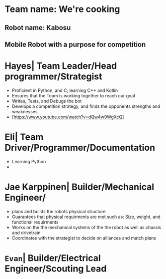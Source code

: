 # Team name: We're cooking

## Robot name: Kabosu

## Mobile Robot with a purpose for competition

# Hayes| Team Leader/Head programmer/Strategist
  * Proficient in Python, and C; learning C++ and Kotlin
  * Ensures that the Team is working together to reach our goal
  * Writes, Tests, and Debugs the bot
  * Develops a competition strategy, and finds the opponents strengths and weaknesses
  * [https://www.youtube.com/watch?v=dQw4w9WgXcQ]

# Eli| Team Driver/Programmer/Documentation
  * Learning Python
  * 

# Jae Karppinen| Builder/Mechanical Engineer/
* plans and builds the robots physical structure
* Guarantees that physical requirments are met such as: Size, weight, and functional requirments
* Works on the the mechanical systems of the the robot as well as chassis and drivetrain
* Coordinates with the strategist to decide on alliances and match plans

# `Evan`| Builder/Electrical Engineer/Scouting Lead

